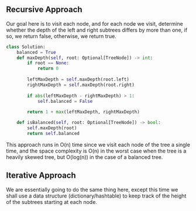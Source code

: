 ## Recursive Approach
Our goal here is to visit each node, and for each node we visit, determine whether the depth of the left and right subtrees differs by more than one, if so, we return false, otherwise, we return true.
``` python
class Solution:
    balanced = True
    def maxDepth(self, root: Optional[TreeNode]) -> int:
        if root == None:
            return 0
  
        leftMaxDepth = self.maxDepth(root.left)
        rightMaxDepth = self.maxDepth(root.right)
  
        if abs(leftMaxDepth - rightMaxDepth) > 1:
            self.balanced = False
  
        return 1 + max(leftMaxDepth, rightMaxDepth)

    def isBalanced(self, root: Optional[TreeNode]) -> bool:
        self.maxDepth(root)
        return self.balanced
```
This approach runs in O(n) time since we visit each node of the tree a single time, and the space complexity is O(n) in the worst case when the tree is a heavily skewed tree, but O(log(n)) in the case of a balanced tree.
## Iterative Approach
We are essentially going to do the same thing here, except this time we shall use a data structure (dictionary/hashtable) to keep track of the height of the subtrees starting at each node.
``` python

```